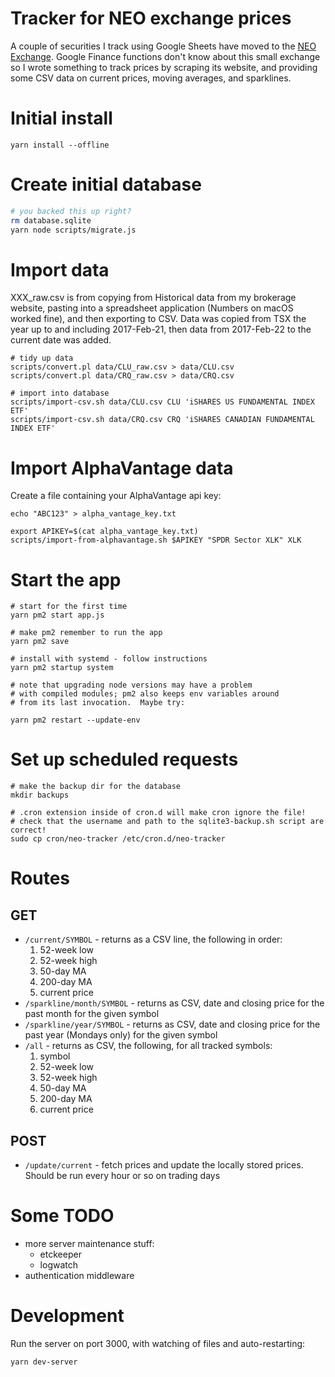 # Tracker for NEO exchange prices

A couple of securities I track using Google Sheets have moved to the [NEO
Exchange](https://aequitasneoexchange.com/en/).  Google Finance functions
don't know about this small exchange so I wrote something to track prices by
scraping its website, and providing some CSV data on current prices, moving
averages, and sparklines.

# Initial install

```
yarn install --offline
```

# Create initial database

```sh
# you backed this up right?
rm database.sqlite
yarn node scripts/migrate.js
```

# Import data

XXX_raw.csv is from copying from Historical data from my brokerage website,
pasting into a spreadsheet application (Numbers on macOS worked fine), and
then exporting to CSV.  Data was copied from TSX the year up to and including
2017-Feb-21, then data from 2017-Feb-22 to the current date was added.

```
# tidy up data
scripts/convert.pl data/CLU_raw.csv > data/CLU.csv
scripts/convert.pl data/CRQ_raw.csv > data/CRQ.csv

# import into database
scripts/import-csv.sh data/CLU.csv CLU 'iSHARES US FUNDAMENTAL INDEX ETF'
scripts/import-csv.sh data/CRQ.csv CRQ 'iSHARES CANADIAN FUNDAMENTAL INDEX ETF'
```

# Import AlphaVantage data

Create a file containing your AlphaVantage api key:
```
echo "ABC123" > alpha_vantage_key.txt
```

```
export APIKEY=$(cat alpha_vantage_key.txt)
scripts/import-from-alphavantage.sh $APIKEY "SPDR Sector XLK" XLK
```

# Start the app

```
# start for the first time
yarn pm2 start app.js

# make pm2 remember to run the app
yarn pm2 save

# install with systemd - follow instructions
yarn pm2 startup system

# note that upgrading node versions may have a problem
# with compiled modules; pm2 also keeps env variables around
# from its last invocation.  Maybe try:

yarn pm2 restart --update-env
```

# Set up scheduled requests

```
# make the backup dir for the database
mkdir backups

# .cron extension inside of cron.d will make cron ignore the file!
# check that the username and path to the sqlite3-backup.sh script are correct!
sudo cp cron/neo-tracker /etc/cron.d/neo-tracker
```

# Routes

## GET

* `/current/SYMBOL` - returns as a CSV line, the following in order:
  1. 52-week low
  1. 52-week high
  1. 50-day MA
  1. 200-day MA
  1. current price
* `/sparkline/month/SYMBOL` - returns as CSV, date and closing price for the
  past month for the given symbol
* `/sparkline/year/SYMBOL` - returns as CSV, date and closing price for the
  past year (Mondays only) for the given symbol
* `/all` - returns as CSV, the following, for all tracked symbols:
  1. symbol
  1. 52-week low
  1. 52-week high
  1. 50-day MA
  1. 200-day MA
  1. current price

## POST

* `/update/current` - fetch prices and update the locally stored prices.
  Should be run every hour or so on trading days

# Some TODO

* more server maintenance stuff:
  * etckeeper
  * logwatch
* authentication middleware

# Development

Run the server on port 3000, with watching of files and auto-restarting:
```
yarn dev-server
```

<!--
 vim:tw=78
-->
